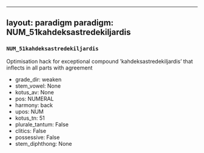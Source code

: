 
---
layout: paradigm
paradigm: NUM_51kahdeksastredekiljardis
---
### ` NUM_51kahdeksastredekiljardis `

Optimisation hack for exceptional compound ’kahdeksastredekiljardis’ that inflects in all parts with agreement
* grade_dir: weaken
* stem_vowel: None
* kotus_av: None
* pos: NUMERAL
* harmony: back
* upos: NUM
* kotus_tn: 51
* plurale_tantum: False
* clitics: False
* possessive: False
* stem_diphthong: None
